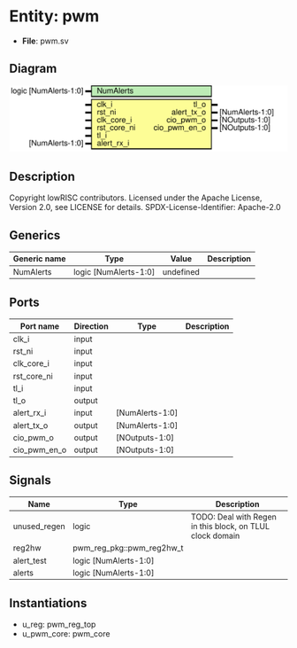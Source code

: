 # Entity: pwm

- **File**: pwm.sv
## Diagram

![Diagram](pwm.svg "Diagram")
## Description

Copyright lowRISC contributors.
 Licensed under the Apache License, Version 2.0, see LICENSE for details.
 SPDX-License-Identifier: Apache-2.0
 
## Generics

| Generic name | Type                  | Value     | Description |
| ------------ | --------------------- | --------- | ----------- |
| NumAlerts    | logic [NumAlerts-1:0] | undefined |             |
## Ports

| Port name    | Direction | Type            | Description |
| ------------ | --------- | --------------- | ----------- |
| clk_i        | input     |                 |             |
| rst_ni       | input     |                 |             |
| clk_core_i   | input     |                 |             |
| rst_core_ni  | input     |                 |             |
| tl_i         | input     |                 |             |
| tl_o         | output    |                 |             |
| alert_rx_i   | input     | [NumAlerts-1:0] |             |
| alert_tx_o   | output    | [NumAlerts-1:0] |             |
| cio_pwm_o    | output    | [NOutputs-1:0]  |             |
| cio_pwm_en_o | output    | [NOutputs-1:0]  |             |
## Signals

| Name         | Type                      | Description                                                |
| ------------ | ------------------------- | ---------------------------------------------------------- |
| unused_regen | logic                     | TODO: Deal with Regen in this block, on TLUL clock domain  |
| reg2hw       | pwm_reg_pkg::pwm_reg2hw_t |                                                            |
| alert_test   | logic [NumAlerts-1:0]     |                                                            |
| alerts       | logic [NumAlerts-1:0]     |                                                            |
## Instantiations

- u_reg: pwm_reg_top
- u_pwm_core: pwm_core
